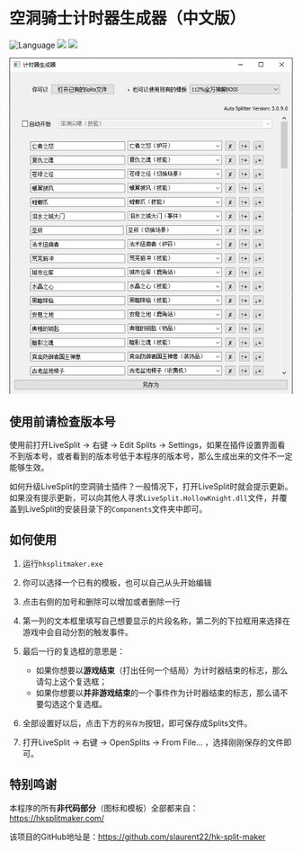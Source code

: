 # 空洞骑士计时器生成器（中文版）

![](https://img.shields.io/github/languages/top/CuteReimu/hksplitmaker "Language")
[![](https://img.shields.io/github/workflow/status/CuteReimu/hksplitmaker/Go)](https://github.com/CuteReimu/hksplitmaker/actions/workflows/golangci-lint.yml "Analysis")
[![](https://img.shields.io/github/license/CuteReimu/hksplitmaker)](https://github.com/CuteReimu/hksplitmaker/blob/master/LICENSE "LICENSE")

<img src=".github/hksplitmaker.png" alt=""/>

## 使用前请检查版本号

使用前打开LiveSplit -> 右键 -> Edit Splits -> Settings，如果在插件设置界面看不到版本号，或者看到的版本号低于本程序的版本号，那么生成出来的文件不一定能够生效。
 
如何升级LiveSplit的空洞骑士插件？一般情况下，打开LiveSplit时就会提示更新。如果没有提示更新，可以向其他人寻求`LiveSplit.HollowKnight.dll`文件，并覆盖到LiveSplit的安装目录下的`Components`文件夹中即可。

## 如何使用

1. 运行`hksplitmaker.exe`
   
2. 你可以选择一个已有的模板，也可以自己从头开始编辑
   
3. 点击右侧的加号和删除可以增加或者删除一行
   
4. 第一列的文本框里填写自己想要显示的片段名称，第二列的下拉框用来选择在游戏中会自动分割的触发事件。
   
5. 最后一行的复选框的意思是：
   - 如果你想要以**游戏结束**（打出任何一个结局）为计时器结束的标志，那么请勾上这个复选框；
   - 如果你想要以**并非游戏结束**的一个事件作为计时器结束的标志，那么请不要勾选这个复选框。
    
6. 全部设置好以后，点击下方的`另存为`按钮，即可保存成Splits文件。
   
7. 打开LiveSplit -> 右键 -> OpenSplits -> From File... ，选择刚刚保存的文件即可。

## 特别鸣谢

本程序的所有**非代码部分**（图标和模板）全部都来自：https://hksplitmaker.com/

该项目的GitHub地址是：https://github.com/slaurent22/hk-split-maker